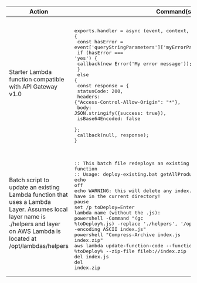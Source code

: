 | Action                                                                                                                                                                        | Command(s)                                                                                                                                                                                                                                                                                                                                                                                                                                                                                                                                                                                                                    |
|-------------------------------------------------------------------------------------------------------------------------------------------------------------------------------|-------------------------------------------------------------------------------------------------------------------------------------------------------------------------------------------------------------------------------------------------------------------------------------------------------------------------------------------------------------------------------------------------------------------------------------------------------------------------------------------------------------------------------------------------------------------------------------------------------------------------------|
| Starter Lambda function compatible with API Gateway v1.0                                                                                                                      | <pre><br/>exports.handler = async (event, context, callback) => {<br/>    const hasError = event['queryStringParameters']['myErrorParam'];<br/>    if (hasError === 'yes') {<br/>        callback(new Error('My error message'));<br/>    }<br/>    else {<br/>        const response = {<br/>            statusCode: 200,<br/>            headers: {"Access-Control-Allow-Origin": "*"},<br/>            body: JSON.stringify({success: true}),<br/>            isBase64Encoded: false<br/>        };<br/>        callback(null, response);<br/>}</pre>                                                                      |
| Batch script to update an existing Lambda function that uses a Lambda Layer. Assumes local layer name is ./helpers and layer on AWS Lambda is located at /opt/lambdas/helpers | <pre><br/>:: This batch file redeploys an existing lambda function<br/>:: Usage: deploy-existing.bat getAllProducts<br/>echo off<br/>echo WARNING: this will delete any index.js or index.zip you have in the current directory!<br/>pause<br/>set /p toDeploy=Enter lambda name (without the .js): <br/>powershell -Command "(gc %toDeploy%.js) -replace './helpers', '/opt/lambdas/helpers' \| Out-File -encoding ASCII index.js"<br/>powershell "Compress-Archive index.js index.zip"<br/>aws lambda update-function-code --function-name %toDeploy% --zip-file fileb://index.zip<br/>del index.js<br/>del index.zip</pre> |
